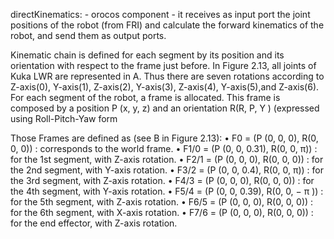 directKinematics:
	- orocos component
	- it receives as input port the joint positions of the robot (from FRI)
	and calculate the forward kinematics of the robot, and send them as output ports.

Kinematic chain is defined for each segment by its position and its orientation with
respect to the frame just before. In Figure 2.13, all joints of Kuka LWR are represented in
A. Thus there are seven rotations according to Z-axis(0), Y-axis(1), Z-axis(2), Y-axis(3),
Z-axis(4), Y-axis(5),and Z-axis(6). For each segment of the robot, a frame is allocated.
This frame is composed by a position P (x, y, z) and an orientation R(R, P, Y ) (expressed
using Roll-Pitch-Yaw form

Those Frames are defined as (see B in Figure 2.13):
• F0 = (P (0, 0, 0), R(0, 0, 0)) : corresponds to the world frame.
• F1/0 = (P (0, 0, 0.31), R(0, 0, π)) : for the 1st segment, with Z-axis rotation.
• F2/1 = (P (0, 0, 0), R(0, 0, 0)) : for the 2nd segment, with Y-axis rotation.
• F3/2 = (P (0, 0, 0.4), R(0, 0, π)) : for the 3rd segment, with Z-axis rotation.
• F4/3 = (P (0, 0, 0), R(0, 0, 0)) : for the 4th segment, with Y-axis rotation.
• F5/4 = (P (0, 0, 0.39), R(0, 0, − π )) : for the 5th segment, with Z-axis rotation.
• F6/5 = (P (0, 0, 0), R(0, 0, 0)) : for the 6th segment, with X-axis rotation.
• F7/6 = (P (0, 0, 0), R(0, 0, 0)) : for the end effector, with Z-axis rotation.



